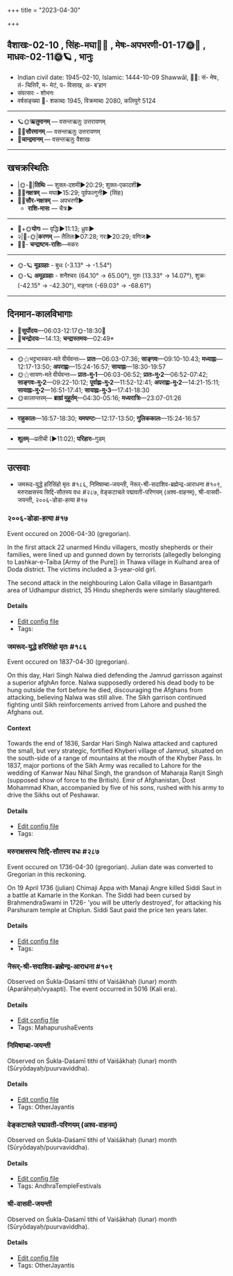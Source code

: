 +++
title = "2023-04-30"

+++
## वैशाखः-02-10  ,  सिंहः-मघा🌛🌌  ,  मेषः-अपभरणी-01-17🌞🌌  ,  माधवः-02-11🌞🪐  ,  भानुः
- Indian civil date: 1945-02-10, Islamic: 1444-10-09 Shawwāl, 🌌🌞: सं- मेषः, तं- चित्तिरै, म- मेटं, प- विसाख, अ- ब’हाग
- संवत्सरः - शोभनः
- वर्षसङ्ख्या 🌛- शकाब्दः 1945, विक्रमाब्दः 2080, कलियुगे 5124
___________________
- 🪐🌞**ऋतुमानम्** — वसन्तऋतुः उत्तरायणम्
- 🌌🌞**सौरमानम्** — वसन्तऋतुः उत्तरायणम्
- 🌛**चान्द्रमानम्** — वसन्तऋतुः वैशाखः
___________________


## खचक्रस्थितिः
- |🌞-🌛|**तिथिः** — शुक्ल-दशमी►20:29; शुक्ल-एकादशी►  
- 🌌🌛**नक्षत्रम्** — मघा►15:29; पूर्वफल्गुनी► (सिंहः)  
- 🌌🌞**सौर-नक्षत्रम्** — अपभरणी►  
  - **राशि-मासः** — चैत्रः► 
___________________
- 🌛+🌞**योगः** — वृद्धिः►11:13; ध्रुवः►  
- २|🌛-🌞|**करणम्** — तैतिलः►07:28; गरः►20:29; वणिजः►  
- 🌌🌛- **चन्द्राष्टम-राशिः**—मकरः  
___________________
- 🌞-🪐 **मूढग्रहाः** - बुधः (-3.13° → -1.54°)
- 🌞-🪐 **अमूढग्रहाः** - शनैश्चरः (64.10° → 65.00°), गुरुः (13.33° → 14.07°), शुक्रः (-42.15° → -42.30°), मङ्गलः (-69.03° → -68.61°)
___________________


## दिनमान-कालविभागाः
- 🌅**सूर्योदयः**—06:03-12:17🌞️-18:30🌇  
- 🌛**चन्द्रोदयः**—14:13; **चन्द्रास्तमयः**—02:49*  
___________________
- 🌞⚝भट्टभास्कर-मते वीर्यवन्तः— **प्रातः**—06:03-07:36; **साङ्गवः**—09:10-10:43; **मध्याह्नः**—12:17-13:50; **अपराह्णः**—15:24-16:57; **सायाह्नः**—18:30-19:57  
- 🌞⚝सायण-मते वीर्यवन्तः— **प्रातः-मु॰1**—06:03-06:52; **प्रातः-मु॰2**—06:52-07:42; **साङ्गवः-मु॰2**—09:22-10:12; **पूर्वाह्णः-मु॰2**—11:52-12:41; **अपराह्णः-मु॰2**—14:21-15:11; **सायाह्नः-मु॰2**—16:51-17:41; **सायाह्नः-मु॰3**—17:41-18:30  
- 🌞कालान्तरम्— **ब्राह्मं मुहूर्तम्**—04:30-05:16; **मध्यरात्रिः**—23:07-01:26  
___________________
- **राहुकालः**—16:57-18:30; **यमघण्टः**—12:17-13:50; **गुलिककालः**—15:24-16:57  
___________________
- **शूलम्**—प्रतीची (►11:02); **परिहारः**–गुडम्  
___________________

## उत्सवाः
- जमरूद-युद्धे हरिसिंहो मृतः #१८६, निमिषाम्बा-जयन्ती, नॆरूर्-श्री-सदाशिव-ब्रह्मेन्द्र-आराधना #१०९, मरुराक्षसस्य सिद्दि-सौतस्य वधः #२८७, वेङ्कटाचले पद्मावती-परिणयम् (अश्व-वाहनम्), श्री-वासवी-जयन्ती, २००६-डोडा-हत्या #१७
### २००६-डोडा-हत्या #१७

Event occured on 2006-04-30 (gregorian). 

In the first attack 22 unarmed Hindu villagers, mostly shepherds or their families, were lined up and gunned down by terrorists (allegedly belonging to  Lashkar-e-Taiba [Army of the Pure]) in Thawa village in Kulhand area of Doda district. The victims included a 3-year-old girl.

The second attack in the neighbouring Lalon Galla village in Basantgarh area of Udhampur district, 35 Hindu shepherds were similarly slaughtered.

#### Details
- [Edit config file](https://github.com/jyotisham/adyatithi/blob/master/mahApuruSha/xatra-later/gregorian/day/04/30/DoDa-massacre-2006.toml)
- Tags: 


### जमरूद-युद्धे हरिसिंहो मृतः #१८६

Event occured on 1837-04-30 (gregorian). 

On this day, Hari Singh Nalwa died defending the Jamrud garrisson against a superior afghAn force. Nalwa supposedly ordered his dead body to be hung outside the fort before he died, discouraging the Afghans from attacking, believing Nalwa was still alive. The Sikh garrison continued fighting until Sikh reinforcements arrived from Lahore and pushed the Afghans out.

#### Context
Towards the end of 1836, Sardar Hari Singh Nalwa attacked and captured the small, but very strategic, fortified Khyberi village of Jamrud, situated on the south-side of a range of mountains at the mouth of the Khyber Pass. In 1837, major portions of the Sikh Army was recalled to Lahore for the wedding of Kanwar Nau Nihal Singh, the grandson of Maharaja Ranjit Singh (supposed show of force to the British). Emir of Afghanistan, Dost Mohammad Khan, accompanied by five of his sons, rushed with his army to drive the Sikhs out of Peshawar.

#### Details
- [Edit config file](https://github.com/jyotisham/adyatithi/blob/master/mahApuruSha/xatra-later/gregorian/day/04/30/jamarUda-yuddhe_hari-siMho_mRtaH.toml)
- Tags: 


### मरुराक्षसस्य सिद्दि-सौतस्य वधः #२८७

Event occured on 1736-04-30 (gregorian). Julian date was converted to Gregorian in this reckoning. 

On 19 April 1736 (julian) Chimaji Appa with Manaji Angre killed Siddi Saut in a battle at Kamarle in the Konkan. The Siddi had been cursed by BrahmendraSwami in 1726- 'you will be utterly destroyed', for attacking his Parshuram temple at Chiplun. Siddi Saut paid the price ten years later.

#### Details
- [Edit config file](https://github.com/jyotisham/adyatithi/blob/master/mahApuruSha/xatra-later/julian/day/04/19/marurAkShasasya_siddi-sautasya_vadhaH.toml)
- Tags: 


### नॆरूर्-श्री-सदाशिव-ब्रह्मेन्द्र-आराधना #१०९

Observed on Śukla-Daśamī tithi of Vaiśākhaḥ (lunar) month (Aparāhṇaḥ/vyaapti). The event occurred in 5016 (Kali era).  




#### Details
- [Edit config file](https://github.com/jyotisham/adyatithi/blob/master/mahApuruSha/kAnchI-maTha/lunar_month/tithi/02/10/nerUr~zrI~sadAziva~brahmEndra~ArAdhanA.toml)
- Tags: MahapurushaEvents


### निमिषाम्बा-जयन्ती

Observed on Śukla-Daśamī tithi of Vaiśākhaḥ (lunar) month (Sūryōdayaḥ/puurvaviddha). 



#### Details
- [Edit config file](https://github.com/jyotisham/adyatithi/blob/master/devatA/shakti/lunar_month/tithi/02/10/nimiSAmbA~jayantI.toml)
- Tags: OtherJayantis


### वेङ्कटाचले पद्मावती-परिणयम् (अश्व-वाहनम्)

Observed on Śukla-Daśamī tithi of Vaiśākhaḥ (lunar) month (Sūryōdayaḥ/puurvaviddha). 



#### Details
- [Edit config file](https://github.com/jyotisham/adyatithi/blob/master/temples/venkaTAchala/lunar_month/tithi/02/10/vEGkaTAcalE_padmAvatI-pariNayam_%28azva-vAhanam%29.toml)
- Tags: AndhraTempleFestivals


### श्री-वासवी-जयन्ती

Observed on Śukla-Daśamī tithi of Vaiśākhaḥ (lunar) month (Sūryōdayaḥ/puurvaviddha). 



#### Details
- [Edit config file](https://github.com/jyotisham/adyatithi/blob/master/devatA/shakti/lunar_month/tithi/02/10/zrI~vAsavI~jayantI.toml)
- Tags: OtherJayantis

